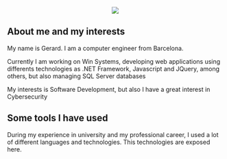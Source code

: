 <p align="center">
  <img src="https://capsule-render.vercel.app/api?text=Welcome👋&animation=fadeIn&type=waving&color=gradient&height=100"/>
</p>

<div class="mardown-heading" dir="auto">
    <h2 class="heading-element">About me and my interests</h2>
</div>

<p>My name is Gerard. I am a  computer engineer from Barcelona.</p>
<p>Currently I am working on Win Systems, developing web applications using differents technologies as .NET Framework, Javascript and JQuery, among others, but also managing SQL Server databases</p>
<p>My interests is Software Development, but also I have a great interest in Cybersecurity</p>

<div class="markdown-heading" dir="auto">
    <h2 class="heading-element">Some tools I have used
</div>
<p>During my experience in university and my professional career, I used a lot of different languages and technologies. This technologies are exposed here.</p>

<i class="devicon-anaconda-original colored"></i>
